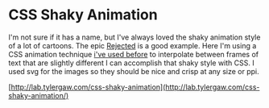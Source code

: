# CSS Shaky Animation

I'm not sure if it has a name, but I've always loved the shaky
animation style of a lot of cartoons. The epic
<a href="http://youtu.be/MuOvqeABHvQ">Rejected</a> is a good example.
Here I'm using a CSS animation technique <a href="http://lab.tylergaw.com/css-animated-sprites/">i've used before</a>
to interpolate between frames of text that are slightly different
I can accomplish that shaky style with CSS. I used svg for the
images so they should be nice and crisp at any size or ppi.

[http://lab.tylergaw.com/css-shaky-animation](http://lab.tylergaw.com/css-shaky-animation/)